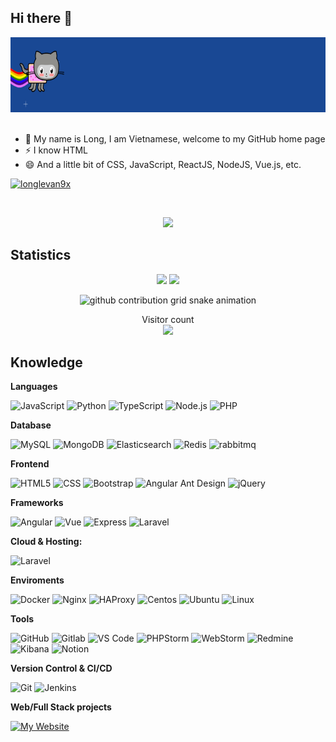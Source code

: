 ## Hi there 👋
<div align="center">
    <img src="https://raw.githubusercontent.com/Niefee/niefee/master/assets/fly.webp" height="120px" />
</div>

<br/>

- 🌱 My name is Long, I am Vietnamese, welcome to my GitHub home page
- ⚡ I know HTML
- 😄 And a little bit of CSS, JavaScript, ReactJS, NodeJS, Vue.js, etc.

<p>
	<a href="https://github.com/longlevan9x">
		<img src="https://img.shields.io/github/followers/longlevan9x?label=Followers" alt="longlevan9x" />
	</a>
</p>
<br/>
<p align="center">
	<a href="https://github.com/longlevan9x">
		    <img src="https://readme-typing-svg.herokuapp.com?center=true&width=435&height=45&lines=Hello!+I'm+Long;%E3%81%93%E3%82%93%E3%81%AB%E3%81%A1%E3%81%AF!+%E3%83%AD%E3%83%B3%E3%81%A7%E3%81%99%E3%80%82;Xin+ch%C3%A0o!+T%C3%B4i+l%C3%A0+Long"/>
	</a>
</p>


## Statistics 

<p align="center">
    <img style="height:10rem" src="https://github-readme-stats.vercel.app/api?username=longlevan9x&show_icons=true&count_private=true&include_all_commits=false&theme=material-palenight" />
    <img style="height:10rem;" src="https://github-readme-streak-stats.herokuapp.com/?user=longlevan9x&theme=material-palenight&show_icons=true&border=e4e2e2" />
</p>

<div align="center">
    <picture align="center">
      <source media="(prefers-color-scheme: dark)" srcset="https://raw.githubusercontent.com/longlevan9x/longlevan9x/output/github-contribution-grid-snake.svg">
      <source media="(prefers-color-scheme: light)" srcset="https://raw.githubusercontent.com/longlevan9x/longlevan9x/output/github-contribution-grid-snake.svg">
      <img alt="github contribution grid snake animation" src="https://raw.githubusercontent.com/longlevan9x/longlevan9x/output/github-contribution-grid-snake.svg">
    </picture>
</div>


<p align="center"> 
  <div align="center">Visitor count</div>
  <div align="center">
    <img src="https://profile-counter.glitch.me/longlevan9x/count.svg"/>
  </div> 
</p>

## Knowledge 
**Languages**

![JavaScript](https://img.shields.io/badge/JavaScript%20-%23F7DF1E.svg?logo=javascript&logoColor=black)
![Python](https://img.shields.io/badge/Python%20-%2314354C.svg?logo=python&logoColor=yellow)
![TypeScript](https://img.shields.io/badge/-TypeScript-007ACC?style=flat&logo=typescript&logoColor=white)
![Node.js](https://img.shields.io/badge/-Node.js-000000?style=flat&logo=node.js&logoColor=339933)
![PHP](https://img.shields.io/badge/PHP%20-%23777BB4?&style=flat&logo=php&logoColor=white)

**Database**

![MySQL](https://img.shields.io/badge/-MySQL-000000?style=flat&logo=MySQL)
![MongoDB](https://img.shields.io/badge/-MongoDB-000000?style=flat&logo=MongoDB)
![Elasticsearch](https://img.shields.io/badge/-ElasticSearch-005571?style=flat&logo=ElasticSearch)
![Redis](https://img.shields.io/badge/-Redis-DC382D?style=flat&logo=Redis&logoColor=white)
![rabbitmq](https://img.shields.io/badge/-rabbitmq-FF6600?style=flat&logo=rabbitmq&logoColor=white)

**Frontend**

![HTML5](https://img.shields.io/badge/-HTML5-000000?style=flat&logo=HTML5)
![CSS](https://img.shields.io/badge/-CSS-000000?style=flat&logo=CSS3)
![Bootstrap](https://img.shields.io/badge/Bootstrap%20-%23150458.svg?logo=Bootstrap&logoColor=white)
![Angular Ant Design](https://img.shields.io/badge/-Angular_Ant_Design-000000?style=flat&logo=Ant-Design)
![jQuery](https://img.shields.io/badge/-jQuery-000000?style=flat&logo=jQuery&logoColor=0769AD)

**Frameworks**

![Angular](https://img.shields.io/badge/Angular%20-%23D00000.svg?logo=Angular&logoColor=white)
![Vue](https://img.shields.io/badge/Vue.js-35495E?style=flat&logo=vuedotjs&logoColor=4FC08D)
![Express](https://img.shields.io/badge/Express.js-000000?style=flat&logo=express&logoColor=white)
![Laravel](https://img.shields.io/badge/Laravel-FF2D20?style=flat&logo=laravel&logoColor=white)

**Cloud & Hosting:**

![Laravel](https://img.shields.io/badge/Amazon_AWS-232F3E?style=flat&logo=amazon-aws&logoColor=white)

**Enviroments**

![Docker](https://img.shields.io/badge/-Docker-000000?style=flat&logo=Docker&logoColor=F05032)
![Nginx](https://img.shields.io/badge/-Nginx-000000?style=flat&logo=Nginx&logoColor=F05032)
![HAProxy](https://img.shields.io/badge/-HAProxy-000000?style=flat&logo=HAProxy&logoColor=F05032)
![Centos](https://img.shields.io/badge/-Centos-000000?style=flat&logo=Centos&logoColor=F05032)
![Ubuntu](https://img.shields.io/badge/-Ubuntu-000000?style=flat&logo=Ubuntu&logoColor=F05032)
![Linux](https://img.shields.io/badge/-Linux-000000?style=flat&logo=linux&logoColor=FCC624)

**Tools**

![GitHub](https://img.shields.io/badge/-GitHub-000000?style=flat&logo=github&logoColor=FFFFFF)
![Gitlab](https://img.shields.io/badge/-Gitlab-f36925?style=flat&logo=Gitlab&logoColor=FFFFFF)
![VS Code](https://img.shields.io/badge/VS_Code-0078d7?style=flat&logo=visual-studio-code&logoColor=white)
![PHPStorm](https://img.shields.io/badge/PHPStorm-914dec?style=flat&logo=phpstorm&logoColor=white)
![WebStorm](https://img.shields.io/badge/WebStorm-01cdd6?style=flat&logo=WebStorm&logoColor=white)
![Redmine](https://img.shields.io/badge/Redmine-red?style=flat&logo=Redmine&logoColor=white)
![Kibana](https://img.shields.io/badge/Kibana-e9478b?style=flat&logo=Kibana&logoColor=white)
![Notion](https://img.shields.io/badge/Notion-000?style=flat&logo=Notion&logoColor=white)

**Version Control & CI/CD**

![Git](https://img.shields.io/badge/-Git-000000?style=flat&logo=git&logoColor=F05032)
![Jenkins](https://img.shields.io/badge/-Jenkins-c63935?style=flat&logo=jenkins&logoColor=white)


**Web/Full Stack projects**

[![My Website](https://img.shields.io/badge/-🧬&nbsp;&nbsp;My&nbsp;Website-000000?style=flat)](https://github.com/longlevan9x)
